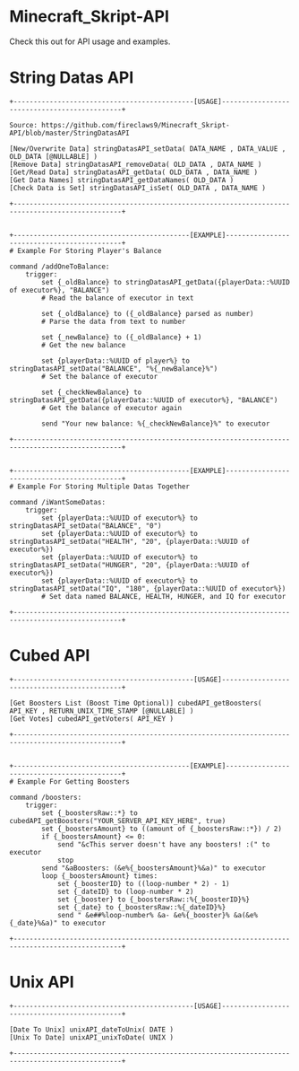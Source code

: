 # Minecraft_Skript-API
Check this out for API usage and examples.

# String Datas API
	+---------------------------------------------[USAGE]---------------------------------------------+

	Source: https://github.com/fireclaws9/Minecraft_Skript-API/blob/master/StringDatasAPI
	
	[New/Overwrite Data] stringDatasAPI_setData( DATA_NAME , DATA_VALUE , OLD_DATA [@NULLABLE] )
	[Remove Data] stringDatasAPI_removeData( OLD_DATA , DATA_NAME )
	[Get/Read Data] stringDatasAPI_getData( OLD_DATA , DATA_NAME )
	[Get Data Names] stringDatasAPI_getDataNames( OLD_DATA )
	[Check Data is Set] stringDatasAPI_isSet( OLD_DATA , DATA_NAME )
	
	+-------------------------------------------------------------------------------------------------+
	
	
	+--------------------------------------------[EXAMPLE]--------------------------------------------+
	# Example For Storing Player's Balance
	
	command /addOneToBalance:
		trigger:
			set {_oldBalance} to stringDatasAPI_getData({playerData::%UUID of executor%}, "BALANCE")
			# Read the balance of executor in text

			set {_oldBalance} to ({_oldBalance} parsed as number)
			# Parse the data from text to number

			set {_newBalance} to ({_oldBalance} + 1)
			# Get the new balance

			set {playerData::%UUID of player%} to stringDatasAPI_setData("BALANCE", "%{_newBalance}%")
			# Set the balance of executor

			set {_checkNewBalance} to stringDatasAPI_getData({playerData::%UUID of executor%}, "BALANCE")
			# Get the balance of executor again

			send "Your new balance: %{_checkNewBalance}%" to executor

	+-------------------------------------------------------------------------------------------------+


	+--------------------------------------------[EXAMPLE]--------------------------------------------+
	# Example For Storing Multiple Datas Together
	
	command /iWantSomeDatas:
		trigger:
			set {playerData::%UUID of executor%} to stringDatasAPI_setData("BALANCE", "0")
			set {playerData::%UUID of executor%} to stringDatasAPI_setData("HEALTH", "20", {playerData::%UUID of executor%})
			set {playerData::%UUID of executor%} to stringDatasAPI_setData("HUNGER", "20", {playerData::%UUID of executor%})
			set {playerData::%UUID of executor%} to stringDatasAPI_setData("IQ", "180", {playerData::%UUID of executor%})
			# Set data named BALANCE, HEALTH, HUNGER, and IQ for executor

	+-------------------------------------------------------------------------------------------------+
# Cubed API
	+---------------------------------------------[USAGE]---------------------------------------------+

	[Get Boosters List (Boost Time Optional)] cubedAPI_getBoosters( API_KEY , RETURN_UNIX_TIME_STAMP [@NULLABLE] )
	[Get Votes] cubedAPI_getVoters( API_KEY )
	
	+-------------------------------------------------------------------------------------------------+
	
	
	+--------------------------------------------[EXAMPLE]--------------------------------------------+
	# Example For Getting Boosters
	
	command /boosters:
		trigger:
			set {_boostersRaw::*} to cubedAPI_getBoosters("YOUR_SERVER_API_KEY_HERE", true)
			set {_boostersAmount} to ((amount of {_boostersRaw::*}) / 2)
			if {_boostersAmount} <= 0:
				send "&cThis server doesn't have any boosters! :(" to executor
				stop
			send "&aBoosters: (&e%{_boostersAmount}%&a)" to executor
			loop {_boostersAmount} times:
				set {_boosterID} to ((loop-number * 2) - 1)
				set {_dateID} to (loop-number * 2)
				set {_booster} to {_boostersRaw::%{_boosterID}%}
				set {_date} to {_boostersRaw::%{_dateID}%}
				send " &e##%loop-number% &a- &e%{_booster}% &a(&e%{_date}%&a)" to executor

	+-------------------------------------------------------------------------------------------------+
# Unix API
	+---------------------------------------------[USAGE]---------------------------------------------+

	[Date To Unix] unixAPI_dateToUnix( DATE )
	[Unix To Date] unixAPI_unixToDate( UNIX )
	
	+-------------------------------------------------------------------------------------------------+
